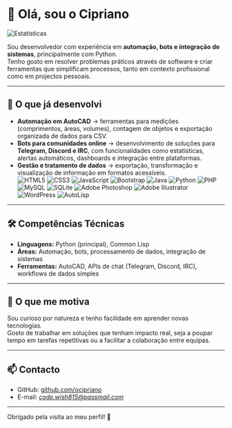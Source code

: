 # 👋 Olá, sou o Cipriano

![Estatisticas](https://github-readme-stats.vercel.app/api/top-langs/?username=ocipriano&stats_format=bytes&theme=vue-dark&layout=compact)

Sou desenvolvedor com experiência em **automação, bots e integração de sistemas**, principalmente com Python.  
Tenho gosto em resolver problemas práticos através de software e criar ferramentas que simplificam processos, tanto em contexto profissional como em projectos pessoais.

---

## 💼 O que já desenvolvi

- **Automação em AutoCAD** → ferramentas para medições (comprimentos, áreas, volumes), contagem de objetos e exportação organizada de dados para CSV.  
- **Bots para comunidades online** → desenvolvimento de soluções para **Telegram, Discord e IRC**, com funcionalidades como estatísticas, alertas automáticos, dashboards e integração entre plataformas.  
- **Gestão e tratamento de dados** → exportação, transformação e visualização de informação em formatos acessíveis.  
![HTML5](https://img.shields.io/badge/html5-%23E34F26.svg?style=for-the-badge&logo=html5&logoColor=white) ![CSS3](https://img.shields.io/badge/css3-%231572B6.svg?style=for-the-badge&logo=css3&logoColor=white) ![JavaScript](https://img.shields.io/badge/javascript-%23323330.svg?style=for-the-badge&logo=javascript&logoColor=%23F7DF1E) ![Bootstrap](https://img.shields.io/badge/bootstrap-%238511FA.svg?style=for-the-badge&logo=bootstrap&logoColor=white) ![Java](https://img.shields.io/badge/java-%23ED8B00.svg?style=for-the-badge&logo=openjdk&logoColor=white) ![Python](https://img.shields.io/badge/python-3670A0?style=for-the-badge&logo=python&logoColor=ffdd54) ![PHP](https://img.shields.io/badge/php-%23777BB4.svg?style=for-the-badge&logo=php&logoColor=white) ![MySQL](https://img.shields.io/badge/mysql-4479A1.svg?style=for-the-badge&logo=mysql&logoColor=white) ![SQLite](https://img.shields.io/badge/sqlite-%2307405e.svg?style=for-the-badge&logo=sqlite&logoColor=white) ![Adobe Photoshop](https://img.shields.io/badge/adobe%20photoshop-%2331A8FF.svg?style=for-the-badge&logo=adobe%20photoshop&logoColor=white) ![Adobe Illustrator](https://img.shields.io/badge/adobe%20illustrator-%23FF9A00.svg?style=for-the-badge&logo=adobe%20illustrator&logoColor=white) ![WordPress](https://img.shields.io/badge/WordPress-%23117AC9.svg?style=for-the-badge&logo=WordPress&logoColor=white) ![AutoLisp](https://img.shields.io/badge/LISP-990000?logo=commonlisp&logoColor=white&style=for-the-badge)
---

## 🛠️ Competências Técnicas

- **Linguagens:** Python (principal), Common Lisp  
- **Áreas:** Automação, bots, processamento de dados, integração de sistemas  
- **Ferramentas:** AutoCAD, APIs de chat (Telegram, Discord, IRC), workflows de dados simples

---

## 🌱 O que me motiva

Sou curioso por natureza e tenho facilidade em aprender novas tecnologias.  
Gosto de trabalhar em soluções que tenham impacto real, seja a poupar tempo em tarefas repetitivas ou a facilitar a colaboração entre equipas.  

---

## 📫 Contacto

- GitHub: [github.com/ocipriano](https://github.com/ocipriano)  
- E-mail: *code.wish815@passmail.com*    

---

Obrigado pela visita ao meu perfil! 🚀
